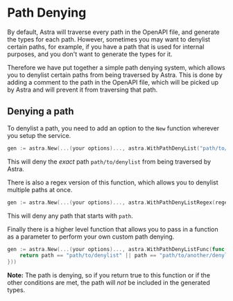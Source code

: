 # Path Denying
By default, Astra will traverse every path in the OpenAPI file, and generate the types for each path. However, sometimes you may want to denylist certain paths, for example, if you have a path that is used for internal purposes, and you don't want to generate the types for it.

Therefore we have put together a simple path denying system, which allows you to denylist certain paths from being traversed by Astra. This is done by adding a comment to the path in the OpenAPI file, which will be picked up by Astra and will prevent it from traversing that path.

## Denying a path
To denylist a path, you need to add an option to the `New` function wherever you setup the service.

```go
gen := astra.New(...(your options)..., astra.WithPathDenyList("path/to/denylist"))
```

This will deny the _exact_ path `path/to/denylist` from being traversed by Astra.

There is also a regex version of this function, which allows you to denylist multiple paths at once.

```go
gen := astra.New(...(your options)..., astra.WithPathDenyListRegex(regex.MustCompile("^path.*$")))
```

This will deny any path that starts with `path`.

Finally there is a higher level function that allows you to pass in a function as a parameter to perform your own custom path denying.

```go
gen := astra.New(...(your options)..., astra.WithPathDenyListFunc(func(path string) bool {
    return path == "path/to/denylist" || path == "path/to/another/denylist"
}))
```

**Note:** The path is denying, so if you return true to this function or if the other conditions are met, the path will _not_ be included in the generated types.